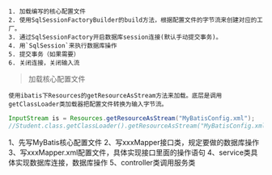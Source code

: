 

	1. 加载编写的核心配置文件
	2. 使用SqlSessionFactoryBuilder的build方法，根据配置文件的字节流来创建对应的工厂。
	3. 通过SqlSessionFactory开启数据库session连接(默认手动提交事务)。
	4. 用`SqlSession`来执行数据库操作
	5. 提交事务（如果需要）
	6. 关闭连接，关闭输入流

>加载核心配置文件

	使用ibatis下Resources的getResourceAsStream方法来加载。底层是调用getClassLoader类加载器把配置文件转换为输入字节流。
```java
InputStream is = Resources.getResourceAsStream("MyBatisConfig.xml");  
//Student.class.getClassLoader().getResourceAsStream("MyBatisConfig.xml");
```


1、先写MyBatis核心配置文件
2、写xxxMapper接口类，规定要做的数据库操作
3、写xxxMapper.xml配置文件，具体实现接口里面的操作语句
4、service类具体实现数据库连接，数据库操作
5、controller类调用服务类